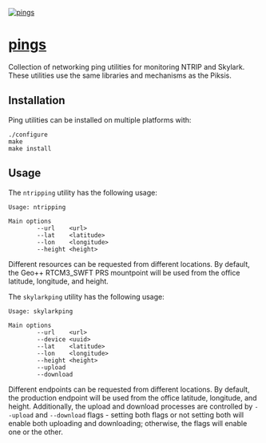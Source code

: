 [![pings][pings-img]][pings]

# [pings][pings]

Collection of networking ping utilities for monitoring NTRIP and Skylark. These
utilities use the same libraries and mechanisms as the Piksis.

## Installation

Ping utilities can be installed on multiple platforms with:

    ./configure
    make
    make install

## Usage

The `ntripping` utility has the following usage:

    Usage: ntripping

    Main options
            --url    <url>
            --lat    <latitude>
            --lon    <longitude>
            --height <height>

Different resources can be requested from different locations. By default, the
Geo++ RTCM3_SWFT PRS mountpoint will be used from the office latitude,
longitude, and height.

The `skylarkping` utility has the following usage:

    Usage: skylarkping

    Main options
            --url    <url>
            --device <uuid>
            --lat    <latitude>
            --lon    <longitude>
            --height <height>
            --upload
            --download

Different endpoints can be requested from different locations. By default, the
production endpoint will be used from the office latitude, longitude, and
height. Additionally, the upload and download processes are controlled by
`--upload` and `--download` flags - setting both flags or not setting both will
enable both uploading and downloading; otherwise, the flags will enable one or
the other.

[pings]:     https://github.com/swift-nav/pings
[pings-img]: https://user-images.githubusercontent.com/60851/37629767-e2d7e994-2b9d-11e8-8e7d-fc02f79eab28.jpg
